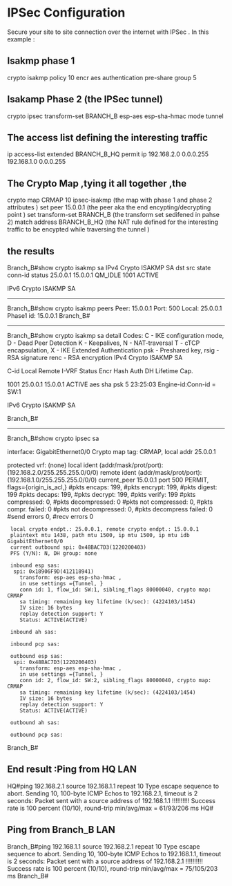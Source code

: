 # IPSec Configuration 
Secure your site to site connection over the internet with IPSec .
In this example :

Isakmp phase 1
----------------------------
crypto isakmp policy 10
 encr aes
 authentication pre-share
 group 5

Isakamp Phase 2 (the IPSec tunnel)
-----------------------------------
crypto ipsec transform-set BRANCH_B esp-aes esp-sha-hmac
 mode tunnel

The access list defining the interesting traffic 
------------------------------------------------
ip access-list extended BRANCH_B_HQ
 permit ip 192.168.2.0 0.0.0.255 192.168.1.0 0.0.0.255

The Crypto Map ,tying it all together ,the 
-------------------------------------------
crypto map CRMAP 10 ipsec-isakmp (the map with phase 1 and phase 2 attributes )
 set peer 15.0.0.1            (the peer aka the end encypting/decrypting point  )
 set transform-set BRANCH_B   (the transform set sedifened in pahse 2)
 match address BRANCH_B_HQ    (the NAT rule defined for the interesting traffic to be encypted while traversing the tunnel  )

 the results 
 ------------
 Branch_B#show crypto isakmp sa
IPv4 Crypto ISAKMP SA
dst             src             state          conn-id status
25.0.0.1        15.0.0.1        QM_IDLE           1001 ACTIVE

IPv6 Crypto ISAKMP SA

----------------------------------------
Branch_B#show crypto isakmp peers
Peer: 15.0.0.1 Port: 500 Local: 25.0.0.1
 Phase1 id: 15.0.0.1
Branch_B#


-----------------------------------------
Branch_B#show crypto isakmp sa detail
Codes: C - IKE configuration mode, D - Dead Peer Detection
       K - Keepalives, N - NAT-traversal
       T - cTCP encapsulation, X - IKE Extended Authentication
       psk - Preshared key, rsig - RSA signature
       renc - RSA encryption
IPv4 Crypto ISAKMP SA

C-id  Local           Remote          I-VRF  Status Encr Hash   Auth DH Lifetime Cap.

1001  25.0.0.1        15.0.0.1               ACTIVE aes  sha    psk  5  23:25:03
       Engine-id:Conn-id =  SW:1

IPv6 Crypto ISAKMP SA

Branch_B#



-------------------------
Branch_B#show crypto ipsec sa

interface: GigabitEthernet0/0
    Crypto map tag: CRMAP, local addr 25.0.0.1

   protected vrf: (none)
   local  ident (addr/mask/prot/port): (192.168.2.0/255.255.255.0/0/0)
   remote ident (addr/mask/prot/port): (192.168.1.0/255.255.255.0/0/0)
   current_peer 15.0.0.1 port 500
     PERMIT, flags={origin_is_acl,}
    #pkts encaps: 199, #pkts encrypt: 199, #pkts digest: 199
    #pkts decaps: 199, #pkts decrypt: 199, #pkts verify: 199
    #pkts compressed: 0, #pkts decompressed: 0
    #pkts not compressed: 0, #pkts compr. failed: 0
    #pkts not decompressed: 0, #pkts decompress failed: 0
    #send errors 0, #recv errors 0

     local crypto endpt.: 25.0.0.1, remote crypto endpt.: 15.0.0.1
     plaintext mtu 1438, path mtu 1500, ip mtu 1500, ip mtu idb GigabitEthernet0/0
     current outbound spi: 0x48BAC7D3(1220200403)
     PFS (Y/N): N, DH group: none

     inbound esp sas:
      spi: 0x18906F9D(412118941)
        transform: esp-aes esp-sha-hmac ,
        in use settings ={Tunnel, }
        conn id: 1, flow_id: SW:1, sibling_flags 80000040, crypto map: CRMAP
        sa timing: remaining key lifetime (k/sec): (4224103/1454)
        IV size: 16 bytes
        replay detection support: Y
        Status: ACTIVE(ACTIVE)

     inbound ah sas:

     inbound pcp sas:

     outbound esp sas:
      spi: 0x48BAC7D3(1220200403)
        transform: esp-aes esp-sha-hmac ,
        in use settings ={Tunnel, }
        conn id: 2, flow_id: SW:2, sibling_flags 80000040, crypto map: CRMAP
        sa timing: remaining key lifetime (k/sec): (4224103/1454)
        IV size: 16 bytes
        replay detection support: Y
        Status: ACTIVE(ACTIVE)

     outbound ah sas:

     outbound pcp sas:
Branch_B#


End result :Ping from HQ LAN 
------------------------------
HQ#ping 192.168.2.1 source 192.168.1.1 repeat 10
Type escape sequence to abort.
Sending 10, 100-byte ICMP Echos to 192.168.2.1, timeout is 2 seconds:
Packet sent with a source address of 192.168.1.1
!!!!!!!!!!
Success rate is 100 percent (10/10), round-trip min/avg/max = 61/93/206 ms
HQ#


Ping from Branch_B LAN 
-------------------------
Branch_B#ping 192.168.1.1 source 192.168.2.1 repeat 10
Type escape sequence to abort.
Sending 10, 100-byte ICMP Echos to 192.168.1.1, timeout is 2 seconds:
Packet sent with a source address of 192.168.2.1
!!!!!!!!!!
Success rate is 100 percent (10/10), round-trip min/avg/max = 75/105/203 ms
Branch_B#
